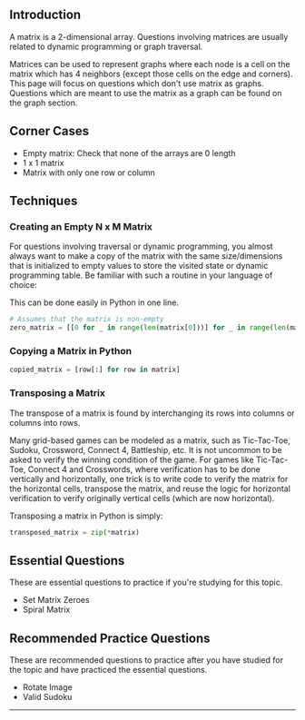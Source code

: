 

## Introduction

A matrix is a 2-dimensional array. Questions involving matrices are usually related to dynamic programming or graph traversal.

Matrices can be used to represent graphs where each node is a cell on the matrix which has 4 neighbors (except those cells on the edge and corners). This page will focus on questions which don't use matrix as graphs. Questions which are meant to use the matrix as a graph can be found on the graph section.

## Corner Cases

- Empty matrix: Check that none of the arrays are 0 length
- 1 x 1 matrix
- Matrix with only one row or column

## Techniques

### Creating an Empty N x M Matrix

For questions involving traversal or dynamic programming, you almost always want to make a copy of the matrix with the same size/dimensions that is initialized to empty values to store the visited state or dynamic programming table. Be familiar with such a routine in your language of choice:

This can be done easily in Python in one line.

```python
# Assumes that the matrix is non-empty
zero_matrix = [[0 for _ in range(len(matrix[0]))] for _ in range(len(matrix))]
```

### Copying a Matrix in Python

```python
copied_matrix = [row[:] for row in matrix]
```

### Transposing a Matrix

The transpose of a matrix is found by interchanging its rows into columns or columns into rows.

Many grid-based games can be modeled as a matrix, such as Tic-Tac-Toe, Sudoku, Crossword, Connect 4, Battleship, etc. It is not uncommon to be asked to verify the winning condition of the game. For games like Tic-Tac-Toe, Connect 4 and Crosswords, where verification has to be done vertically and horizontally, one trick is to write code to verify the matrix for the horizontal cells, transpose the matrix, and reuse the logic for horizontal verification to verify originally vertical cells (which are now horizontal).

Transposing a matrix in Python is simply:

```python
transposed_matrix = zip(*matrix)
```

## Essential Questions

These are essential questions to practice if you're studying for this topic.

- Set Matrix Zeroes
- Spiral Matrix

## Recommended Practice Questions

These are recommended questions to practice after you have studied for the topic and have practiced the essential questions.

- Rotate Image
- Valid Sudoku

---
